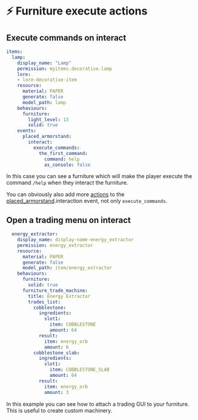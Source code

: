 # ⚡ Furniture execute actions

## Execute commands on interact

```yaml
items:
  lamp:
    display_name: "Lamp"
    permission: myitems.decorative.lamp
    lore:
    - lore-decorative-item
    resource:
      material: PAPER
      generate: false
      model_path: lamp
    behaviours:
      furniture:
        light_level: 13
        solid: true
    events:
      placed_armorstand:
        interact:
          execute_commands:
            the_first_command:
              command: help
              as_console: false
```

In this case you can see a furniture which will make the player execute the command `/help` when they interact the furniture.&#x20;

You can obviously also add more [actions](../item-properties/events/actions.md) to the [placed\_armorstand](../item-properties/events/).interaction event, not only `execute_commands`.

## Open a trading menu on interact

```yaml
  energy_extractor:
    display_name: display-name-energy_extractor
    permission: energy_extractor
    resource:
      material: PAPER
      generate: false
      model_path: item/energy_extractor
    behaviours:
      furniture:
        solid: true
      furniture_trade_machine:
        title: Energy Extractor
        trades_list:
          cobblestone:
            ingredients:
              slot1:
                item: COBBLESTONE
                amount: 64
            result:
              item: energy_orb
              amount: 6
          cobblestone_slab:
            ingredients:
              slot1:
                item: COBBLESTONE_SLAB
                amount: 64
            result:
              item: energy_orb
              amount: 3
```

In this example you can see how to attach a trading GUI to your furniture. This is useful to create custom machinery.
